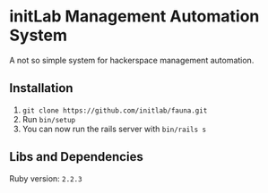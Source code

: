 initLab Management Automation System
====================================

A not so simple system for hackerspace management automation.

Installation
------------

1. `git clone https://github.com/initlab/fauna.git`
2. Run `bin/setup`
3. You can now run the rails server with `bin/rails s`

Libs and Dependencies
------------

Ruby version: `2.2.3`
